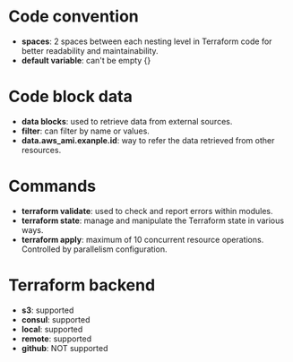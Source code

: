 
# Code convention

- **spaces**: 2 spaces between each nesting level in Terraform code for better readability and maintainability.
- **default variable**: can't be empty {}

# Code block data

- **data blocks**: used to retrieve data from external sources.
- **filter**: can filter by name or values.
- **data.aws_ami.exanple.id**: way to refer the data retrieved from other resources.

# Commands

- **terraform validate**: used to check and report errors within modules.
- **terraform state**: manage and manipulate the Terraform state in various ways.
- **terraform apply**: maximum of 10 concurrent resource operations. Controlled by parallelism configuration.

# Terraform backend

- **s3**: supported
- **consul**: supported
- **local**: supported
- **remote**: supported
- **github**: NOT supported

